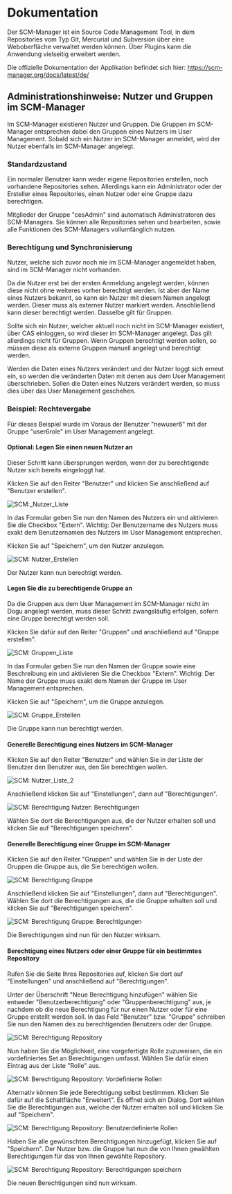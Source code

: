 # Dokumentation

Der SCM-Manager ist ein Source Code Management Tool, in dem Repositories vom Typ Git, Mercurial und Subversion über eine Weboberfläche verwaltet werden können. Über Plugins kann die Anwendung vielseitig erweitert werden.

Die offizielle Dokumentation der Applikation befindet sich hier: https://scm-manager.org/docs/latest/de/

## Administrationshinweise: Nutzer und Gruppen im SCM-Manager
Im SCM-Manager existieren Nutzer und Gruppen. Die Gruppen im SCM-Manager entsprechen dabei den Gruppen eines Nutzers im User Management.
Sobald sich ein Nutzer im SCM-Manager anmeldet, wird der Nutzer ebenfalls im SCM-Manager angelegt.

### Standardzustand
Ein normaler Benutzer kann weder eigene Repositories erstellen, noch vorhandene Repositories sehen. Allerdings kann ein Administrator oder der Ersteller eines Repositories, einen Nutzer oder eine Gruppe dazu berechtigen.

Mitglieder der Gruppe "cesAdmin" sind automatisch Administratoren des SCM-Managers. Sie können alle Repositories sehen und bearbeiten, sowie alle Funktionen des SCM-Managers vollumfänglich nutzen.

### Berechtigung und Synchronisierung
Nutzer, welche sich zuvor noch nie im SCM-Manager angemeldet haben, sind im SCM-Manager nicht vorhanden.

Da die Nutzer erst bei der ersten Anmeldung angelegt werden, können diese nicht ohne weiteres vorher berechtigt werden.
Ist aber der Name eines Nutzers bekannt, so kann ein Nutzer mit diesem Namen angelegt werden. Dieser muss als externer Nutzer markiert werden. Anschließend kann dieser berechtigt werden. Dasselbe gilt für Gruppen.

Sollte sich ein Nutzer, welcher aktuell noch nicht im SCM-Manager existiert, über CAS einloggen, so wird dieser im SCM-Manager angelegt.
Das gilt allerdings nicht für Gruppen. Wenn Gruppen berechtigt werden sollen, so müssen diese als externe Gruppen manuell angelegt und berechtigt werden.

Werden die Daten eines Nutzers verändert und der Nutzer loggt sich erneut ein, so werden die veränderten Daten mit denen aus dem User Management überschrieben.
Sollen die Daten eines Nutzers verändert werden, so muss dies über das User Management geschehen.

### Beispiel: Rechtevergabe
Für dieses Beispiel wurde im Voraus der Benutzer "newuser6" mit der Gruppe "user6role" im User Management angelegt.

#### Optional: Legen Sie einen neuen Nutzer an
Dieser Schritt kann übersprungen werden, wenn der zu berechtigende Nutzer sich bereits eingeloggt hat.

Klicken Sie auf den Reiter "Benutzer" und klicken Sie anschließend auf "Benutzer erstellen".

![SCM:_Nutzer_Liste](figures/scm_createUserList.png)

In das Formular geben Sie nun den Namen des Nutzers ein und aktivieren Sie die Checkbox "Extern".
Wichtig: Der Benutzername des Nutzers muss exakt dem Benutzernamen des Nutzers im User Management entsprechen.

Klicken Sie auf "Speichern", um den Nutzer anzulegen.

![SCM: Nutzer_Erstellen](figures/scm_createUser.png)

Der Nutzer kann nun berechtigt werden.

#### Legen Sie die zu berechtigende Gruppe an
Da die Gruppen aus dem User Management im SCM-Manager nicht im Dogu angelegt werden, muss dieser Schritt zwangsläufig erfolgen, sofern eine Gruppe berechtigt werden soll.

Klicken Sie dafür auf den Reiter "Gruppen" und anschließend auf "Gruppe erstellen".

![SCM: Gruppen_Liste](figures/scm_groupList.png)

In das Formular geben Sie nun den Namen der Gruppe sowie eine Beschreibung ein und aktivieren Sie die Checkbox "Extern".
Wichtig: Der Name der Gruppe muss exakt dem Namen der Gruppe im User Management entsprechen.

Klicken Sie auf "Speichern", um die Gruppe anzulegen.

![SCM: Gruppe_Erstellen](figures/scm_createGroup.png)

Die Gruppe kann nun berechtigt werden.

#### Generelle Berechtigung eines Nutzers im SCM-Manager
Klicken Sie auf den Reiter "Benutzer" und wählen Sie in der Liste der Benutzer den Benutzer aus, den Sie berechtigen wollen.

![SCM: Nutzer_Liste_2](figures/scm_userList.png)

Anschließend klicken Sie auf "Einstellungen", dann auf "Berechtigungen".

![SCM: Berechtigung Nutzer: Berechtigungen](figures/scm_userPrivileges.png)

Wählen Sie dort die Berechtigungen aus, die der Nutzer erhalten soll und klicken Sie auf "Berechtigungen speichern".

#### Generelle Berechtigung einer Gruppe im SCM-Manager
Klicken Sie auf den Reiter "Gruppen" und wählen Sie in der Liste der Gruppen die Gruppe aus, die Sie berechtigen wollen.

![SCM: Berechtigung Gruppe](figures/scm_roleList.png)

Anschließend klicken Sie auf "Einstellungen", dann auf "Berechtigungen". Wählen Sie dort die Berechtigungen aus, die die Gruppe erhalten soll und klicken Sie auf "Berechtigungen speichern".

![SCM: Berechtigung Gruppe: Berechtigungen](figures/scm_rolePrivileges.png)

Die Berechtigungen sind nun für den Nutzer wirksam.

#### Berechtigung eines Nutzers oder einer Gruppe für ein bestimmtes Repository

Rufen Sie die Seite Ihres Repositories auf, klicken Sie dort auf "Einstellungen" und anschließend auf "Berechtigungen".

Unter der Überschrift "Neue Berechtigung hinzufügen" wählen Sie entweder "Benutzerberechtigung" oder "Gruppenberechtigung" aus,
je nachdem ob die neue Berechtigung für nur einen Nutzer oder für eine Gruppe erstellt werden soll.
In das Feld "Benutzer" bzw. "Gruppe" schreiben Sie nun den Namen des zu berechtigenden Benutzers oder der Gruppe.

![SCM: Berechtigung Repository](figures/scm_repositoryPrivileges.png)

Nun haben Sie die Möglichkeit, eine vorgefertigte Rolle zuzuweisen, die ein vordefiniertes Set an Berechtigungen umfasst.
Wählen Sie dafür einen Eintrag aus der Liste "Rolle" aus.

![SCM: Berechtigung Repository: Vordefinierte Rollen](figures/scm_predefinedRoles.png)

Alternativ können Sie jede Berechtigung selbst bestimmen. Klicken Sie dafür auf die Schaltfläche "Erweitert". Es öffnet sich ein Dialog.
Dort wählen Sie die Berechtigungen aus, welche der Nutzer erhalten soll und klicken Sie auf "Speichern".

![SCM: Berechtigung Repository: Benutzerdefinierte Rollen](figures/scm_rolesCustom.png)

Haben Sie alle gewünschten Berechtigungen hinzugefügt, klicken Sie auf "Speichern".
Der Nutzer bzw. die Gruppe hat nun die von Ihnen gewählten Berechtigungen für das von Ihnen gewählte Repository.

![SCM: Berechtigung Repository: Berechtigungen speichern](figures/scm_clickSave.png)

Die neuen Berechtigungen sind nun wirksam.